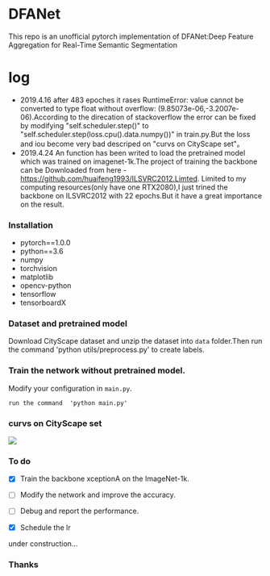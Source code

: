 # DFANet
This repo is an unofficial pytorch implementation of DFANet:Deep Feature Aggregation for Real-Time Semantic Segmentation
# log
* 2019.4.16  after 483 epoches it rases RuntimeError: value cannot be converted to type float without overflow: (9.85073e-06,-3.2007e-06).According to the direcation of stackoverflow the error can be fixed by modifying "self.scheduler.step()" to "self.scheduler.step(loss.cpu().data.numpy())" in train.py.But the loss and iou become very bad descriped on "curvs on CityScape set"。 
* 2019.4.24 An function has been writed to load the pretrained model which  was trained on imagenet-1k.The project of training the backbone can be Downloaded from here -https://github.com/huaifeng1993/ILSVRC2012.Limted. Limited to my computing resources(only have one RTX2080),I just trined the backbone on ILSVRC2012 with 22 epochs.But it have a great importance on the result.

### Installation

* pytorch==1.0.0
* python==3.6
* numpy
* torchvision
* matplotlib
* opencv-python
* tensorflow
* tensorboardX

### Dataset and pretrained model

Download CityScape dataset and unzip the dataset into `data` folder.Then run the command 'python utils/preprocess.py' to create labels.

### Train the network without pretrained model.
Modify your configuration in `main.py`.

```
run the command  'python main.py'
```

### curvs on CityScape set

![](https://github.com/huaifeng1993/DFANet/blob/master/results/DeepinScreenshot_select-area_20190418170943.png)

### To do

- [x] Train the backbone xceptionA on the ImageNet-1k.

- [ ] Modify the network and improve the accuracy.

- [ ] Debug and report the performance.

- [x] Schedule the lr

under construction...

### Thanks

